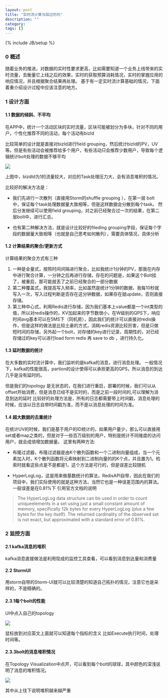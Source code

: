 ```yaml
---
layout: post
title: "实时流计算与踩过的坑"
description: ""
category:
tags: []
---
```

{% include JB/setup %}

### 0 概述
随着业务的推进，对数据的实时性要求更高，比如需要知道一个业务上线带来的实时流量，去衡量它上线之后的效果，实时的获取预算消耗情况，实时的掌握应用的响应情况，并且根据聚合结果再处理。
基于有一定实时流计算基础的情况，下面着重介绍设计过程中应该注意的地方。
### 1 设计方面
#### 1.1 数据的倾斜、不平均

在APP中，统计一个活动区块的实时流量，区块可能被划分为多块，针对不同的用户，个性化推荐不同的活动，每个活动有bizId

比较简单的设计就是直接对bizId进行field grouping，然后统计bizId的PV，UV等。但是有些活动会被推荐给多个用户，有些活动只会推荐少数用户，导致每个逻辑统计bolt处理的数据不够平均

![](http://7xs9oq.com1.z0.glb.clouddn.com/ss7b315f947b26c2659ac0bbc4e7933a19.png-960.jpg)

上图中，bizdId为1的流量较大，对应的Task处理压力大，会有消息堆积的情况。

比较好的解决方法是：
* 我们先进行一次散列（直接用Storm的shuffle grouping ），在第一层 bolt 中，保证每个task处理数据量大致相等，但是这样数据会分散到每个task。
然后分发继续可以使用field grouping，对之前已经聚合过一次的结果，在第二层bolt中，进行汇总。


* 也有第二种解决方法，就是设计比较好的fileding  grouping字段，保证每个字段的数据量大致相等（也就是自己思考如何散列），需要具体情况，具体分析

#### 1.2 计算结果的聚合/更新方式
计算结果的聚合方式有三种
1. 一种是全量式，按照时间间隔进行聚合，比如我统计1分钟的PV，那我在内存中进行聚合计算，一分钟之后再进行存储，存在的问题是，如果这个Bolt挂了，被重启，那可能就丢了之前已经聚合的一部分数据
2. 第二种覆盖式，我提高写入频率，比如虽然是统计1分钟的数据，我每10秒就写入一次，写入过程判断是否存在这分钟数据，如果存在就update，否则直接存储。
3. 第三种中心式，利用Redis进行存储，因为我们基本上value都是一个int类型的值，所以对redis操作的，KV加起来的字节数很小，在W级别的QPS下，响应时间avg基本可以在5MS下（同机房），因此我们的统计可以直接对redis操作，但是这样的做法是比较土豪的方式，消耗redis资源比较厉害，但是只做短时间的存储，另外起一个bolt，对存储的key进行记录，周期性的，对已经存储过的key可以进行load form redis 再 save to db ，进行持久化。

#### 1.3 延时数据的统计
在大多数的实时流计算中，我们监听的是kafka的消息，进行消息处理。
一般情况下，kafka的性能很高，partion的设计使得可以承担更高的QPS，所以消息的到达几乎是没有延时的。

但是我们的topology 是无状态的，在我们进行重启，部署的时候，我们可以从offset开始消费，但是消息已经不是实时的，而是之前一段时间的,可以理解为消息到达的延时
比较好的处理方法是，所有的日志都需要带上时间戳，消息处理的时候，应该以日志自带时间戳为准，而不是以消息处理的时间为准。
#### 1.4 超大数据的去重统计
在统计UV的时候，我们是基于用户的ID统计的，如果用户量少，那么可以直接用set或者map之类的，但是对于一些百万级别的用户，特别是统计不同维度的访问用户，就会成倍增加数据量。
这里有两种方法:

* 布隆过滤器，布隆过滤器是由K个散列函数和一个二进制向量组成，当一个元素加入时，K个散列函数将元素映射到二进制向量的的K个点，并且置为1。检索时就看这些点是不是都是1，这个方法是可行的，但是误差比较随机

* HyperLogLog，这是用来做基数统计的算法，RedisAPI自带，因此在我们的项目中，我们实际使用的就是这种方法，当然它也是一种误差范围内的算法。一般误差是在0.81%下
引用官方文档的说明

> The HyperLogLog data structure can be used in order to count uniqueelements in a set using just a small constant amount of memory, specifically 12k bytes for every HyperLogLog (plus a few bytes for the key itself).
The returned cardinality of the observed set is not exact, but approximated with a standard error of 0.81%.

### 2 监控方面
#### 2.1 kafka消息的堆积

kafka消息直接做法是利用现成的监控工具查看，可以看到消息到达量和消费量

#### 2.2 StormUI

用storm自带的Storm-UI就可以比较清楚的知道自己拓扑的情况，注意它也是采样的，不是精确的。

#### 2.3.1每个bolt的性能

UI中点入自己的topology

![](http://7xs9oq.com1.z0.glb.clouddn.com/ss7d681465d3ff1d1df1342d2e43c4f217.png-960.jpg)

鼠标放到对应英文上面就可以知道每个指标的含义
比如Execute执行时间，处理时间等。

#### 2.3.3bolt的消息堆积情况
在Topology Visualization中点开，可以看到每个bolt的球球，其中颜色的深浅说明了消息的堆积情况。

![](http://7xs9oq.com1.z0.glb.clouddn.com/ss36a8190148b4b6006f0c4a81efc18680.png-960.jpg)

其中从上往下说明堆积越来越严重
